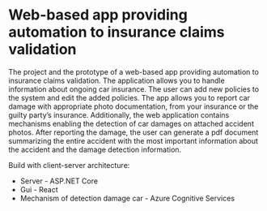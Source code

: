# Web-based app providing automation to insurance claims validation

The project and the prototype of a web-based app providing automation to insurance claims validation. The application allows you to handle information about ongoing car insurance. The user can add new policies to the system and edit the added policies. The app allows you to report car damage with appropriate photo documentation, from your insurance or the guilty party’s insurance. Additionally, the web application contains mechanisms enabling the detection of car damages on attached accident photos. After reporting the damage, the user can generate a pdf document summarizing the entire accident with the most important information about the accident and the damage detection information.

Build with client-server architecture:

- Server - ASP.NET Core
- Gui - React
- Mechanism of detection damage car - Azure Cognitive Services
